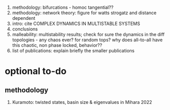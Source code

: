 

1. methodology: bifurcations - homoc tangential??
4. methodology: network theory: figure for watts strogatz and distance dependent
5. intro: cite COMPLEX DYNAMICS IN MULTISTABLE SYSTEMS 
6. conclusions
7. malleability: multistability results; check for sure the dynamics in the diff topologies - any chaos ever? for random tops? why does all-to-all have this chaotic, non phase locked, behavior??
8. list of publications: explain briefly the smaller publications

# optional to-do
## methodology
1. Kuramoto: twisted states, basin size & eigenvalues in Mihara 2022

